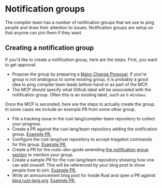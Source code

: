 # Notification groups

The compiler team has a number of notification groups that we use to
ping people and draw their attention to issues. Notification groups
are setup so that anyone can join them if they want.

## Creating a notification group

If you'd like to create a notification group, here are the steps.
First, you want to get approval:

* Propose the group by preparing a [Major Change Proposal][MCP].  If
  you're group is not analogous to some existing group, it is probably
  a good idea to ping compiler team leads before-hand or as part of
  the MCP.
* The MCP should specify what Github label will be associated with the
  notification group. Often this is an existing label, such as
  `O-Windows`.
  
Once the MCP is seconded, here are the steps to actually create the group.
In some cases we include an example PR from some other group. 

* File a tracking issue in the rust-lang/compiler-team repository to collect
  your progress.
* Create a PR against the rust-lang/team repository adding the notification
  group. [Example PR.](https://github.com/rust-lang/team/pull/347)
* Configure the rust-lang/rust repository to accept triagebot commands
  for this group. [Example PR.](https://github.com/rust-lang/rust/pull/72706)
* Create a PR for the rustc-dev-guide amending [the notification group
  section](https://rustc-dev-guide.rust-lang.org/notification-groups/about.html)
  to mention your group.
* Create a sample PR for the rust-lang/team repository showing how one can add
  oneself. This will be referenced by your blog post to show people how to 
  join. [Example PR.](https://github.com/rust-lang/team/pull/140)
* Write an announcement blog post for Inside Rust and open a PR against
  [blog.rust-lang.org](https://github.com/rust-lang/blog.rust-lang.org).
  [Example PR.](https://github.com/rust-lang/blog.rust-lang.org/pull/615)

[MCP]: ./mcp.md
